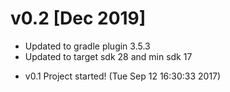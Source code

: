 # v0.2 [Dec 2019]
- Updated to gradle plugin 3.5.3
- Updated to target sdk 28 and min sdk 17

* v0.1 Project started! (Tue Sep 12 16:30:33 2017)